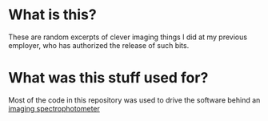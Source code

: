 What is this?
==============

These are random excerpts of clever imaging things I did at my previous employer, who has authorized the release of such bits.

What was this stuff used for?
==============

Most of the code in this repository was used to drive the software behind an [imaging spectrophotometer](https://en.wikipedia.org/wiki/Imaging_spectrometer)
